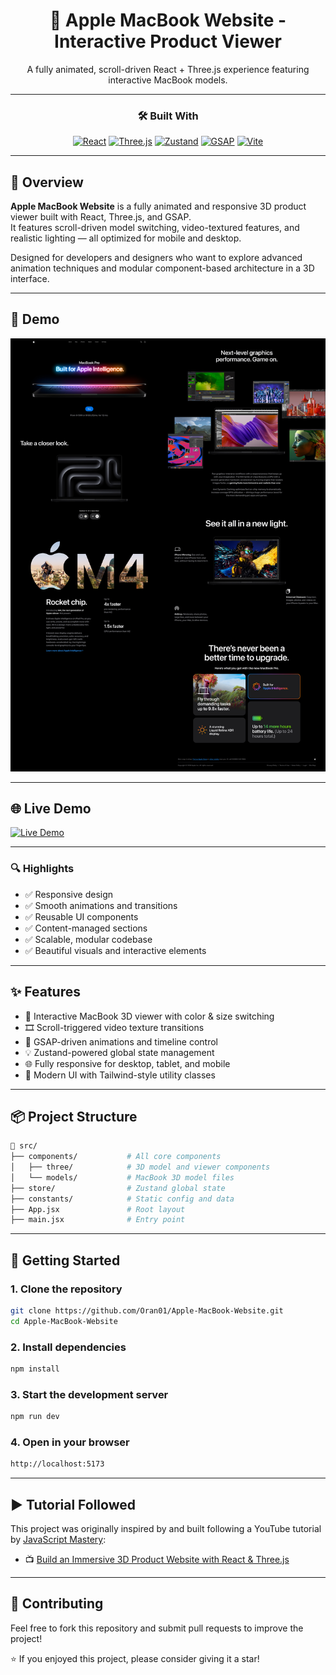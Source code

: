 <div align="center">

# 🚀 Apple MacBook Website - Interactive Product Viewer

A fully animated, scroll-driven React + Three.js experience featuring interactive MacBook models.

</div>

---

<div align="center">

### 🛠 Built With

[![React](https://img.shields.io/badge/React-20232A?style=for-the-badge&logo=react&logoColor=61DAFB)](https://reactjs.org/)
[![Three.js](https://img.shields.io/badge/Three.js-000000?style=for-the-badge&logo=three.js&logoColor=white)](https://threejs.org/)
[![Zustand](https://img.shields.io/badge/Zustand-000000?style=for-the-badge&logo=zustand&logoColor=white)](https://github.com/pmndrs/zustand)
[![GSAP](https://img.shields.io/badge/GSAP-88CE02?style=for-the-badge&logo=greensock&logoColor=white)](https://gsap.com/)
[![Vite](https://img.shields.io/badge/Vite-646CFF?style=for-the-badge&logo=vite&logoColor=white)](https://vitejs.dev/)

</div>

---

## 🧠 Overview

**Apple MacBook Website** is a fully animated and responsive 3D product viewer built with React, Three.js, and GSAP.  
It features scroll-driven model switching, video-textured features, and realistic lighting — all optimized for mobile and desktop.

Designed for developers and designers who want to explore advanced animation techniques and modular component-based architecture in a 3D interface.

---

## 📸 Demo

![Demo Screenshot](./public/Untitled.png)

---

## 🌐 Live Demo

[![Live Demo](https://img.shields.io/badge/Visit_Live_Demo-0A66C2?style=for-the-badge&logo=vercel&logoColor=white)](https://macbook-showcase.vercel.app/)

---

### 🔍 Highlights

- ✅ Responsive design
- ✅ Smooth animations and transitions
- ✅ Reusable UI components
- ✅ Content-managed sections
- ✅ Scalable, modular codebase
- ✅ Beautiful visuals and interactive elements

---

## ✨ Features

- 🎯 Interactive MacBook 3D viewer with color & size switching
- 🎞️ Scroll-triggered video texture transitions
- 🌈 GSAP-driven animations and timeline control
- 💡 Zustand-powered global state management
- 🌐 Fully responsive for desktop, tablet, and mobile
- 🎨 Modern UI with Tailwind-style utility classes

---

## 📦 Project Structure

```bash
📁 src/
├── components/           # All core components
│   ├── three/            # 3D model and viewer components
│   └── models/           # MacBook 3D model files
├── store/                # Zustand global state
├── constants/            # Static config and data
├── App.jsx               # Root layout
├── main.jsx              # Entry point
```

---

## 🚀 Getting Started

### 1. Clone the repository

```bash
git clone https://github.com/Oran01/Apple-MacBook-Website.git
cd Apple-MacBook-Website
```

### 2. Install dependencies

```bash
npm install
```

### 3. Start the development server

```bash
npm run dev
```

### 4. Open in your browser

```bash
http://localhost:5173
```

---

## ▶️ Tutorial Followed

This project was originally inspired by and built following a YouTube tutorial by [JavaScript Mastery](https://www.youtube.com/@javascriptmastery):

- 📺 [Build an Immersive 3D Product Website with React & Three.js](https://www.youtube.com/watch?v=DEeaT6FxEws&list=WL&index=9&t=25s)

---

## 🤝 Contributing

Feel free to fork this repository and submit pull requests to improve the project!

⭐ If you enjoyed this project, please consider giving it a star!
